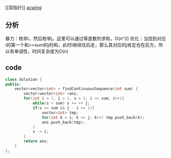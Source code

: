 [[双指针]]
[acwing](https://www.acwing.com/problem/content/72/)
## 分析
暴力：枚举i，然后枚举j，这里可以通过等差数列求和，O(n^2)
优化：当找到对应i的第一个和>=sum的j的和，此时i继续往后走，那么其对应的j肯定也在后方。所以有单调性，时间复杂度为O(n)
## code
```c++
class Solution {
public:
    vector<vector<int> > findContinuousSequence(int sum) {
        vector<vector<int> >ans;
        for(int i = 1, j = 1, s = 1; i <= sum; i++){
            while(s < sum) s += ++ j;
            if(s == sum && j - i >= 1){
                vector<int> tmp;
                for(int k = i; k <= j; k++) tmp.push_back(k);
                ans.push_back(tmp);
            }
            s -= i;
        }
        return ans;
    }
};
```